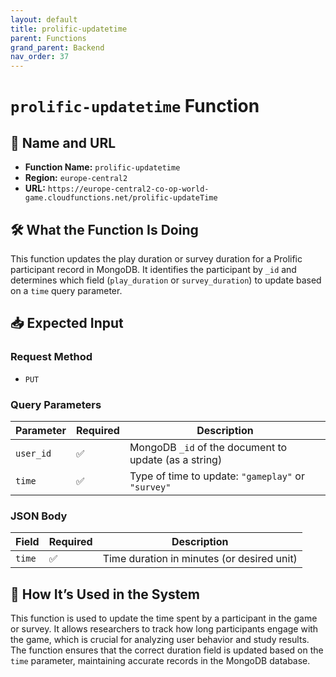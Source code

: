 ```yaml
---
layout: default
title: prolific-updatetime
parent: Functions
grand_parent: Backend
nav_order: 37
---
```


# `prolific-updatetime` Function

## 🔗 Name and URL

- **Function Name:** `prolific-updatetime`
- **Region:** `europe-central2`
- **URL:** `https://europe-central2-co-op-world-game.cloudfunctions.net/prolific-updateTime`

## 🛠️ What the Function Is Doing

This function updates the play duration or survey duration for a Prolific participant record in MongoDB. It identifies the participant by `_id` and determines which field (`play_duration` or `survey_duration`) to update based on a `time` query parameter.

## 📥 Expected Input

### Request Method

- `PUT`

### Query Parameters

| Parameter | Required | Description                                           |
| --------- | -------- | ----------------------------------------------------- |
| `user_id` | ✅       | MongoDB `_id` of the document to update (as a string) |
| `time`    | ✅       | Type of time to update: `"gameplay"` or `"survey"`    |

### JSON Body

| Field  | Required | Description                                |
| ------ | -------- | ------------------------------------------ |
| `time` | ✅       | Time duration in minutes (or desired unit) |

## 🔄 How It’s Used in the System

This function is used to update the time spent by a participant in the game or survey. It allows researchers to track how long participants engage with the game, which is crucial for analyzing user behavior and study results. The function ensures that the correct duration field is updated based on the `time` parameter, maintaining accurate records in the MongoDB database.
